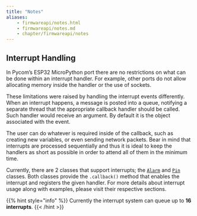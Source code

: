 ```yaml
---
title: "Notes"
aliases:
    - firmwareapi/notes.html
    - firmwareapi/notes.md
    - chapter/firmwareapi/notes
---
```


## Interrupt Handling

In Pycom’s ESP32 MicroPython port there are no restrictions on what can be done within an interrupt handler. For example, other ports do not allow allocating memory inside the handler or the use of sockets.

These limitations were raised by handling the interrupt events differently. When an interrupt happens, a message is posted into a queue, notifying a separate thread that the appropriate callback handler should be called. Such handler would receive an argument. By default it is the object associated with the event.

The user can do whatever is required inside of the callback, such as creating new variables, or even sending network packets. Bear in mind that interrupts are processed sequentially and thus it is ideal to keep the handlers as short as possible in order to attend all of them in the minimum time.

Currently, there are 2 classes that support interrupts; the [`Alarm`](pycom/machine/timer.md#class-timer-alarm-handler-none-s-ms-us-arg-none-periodic-false) and [`Pin`](pycom/machine/pin) classes. Both classes provide the `.callback()` method that enables the interrupt and registers the given handler. For more details about interrupt usage along with examples, please visit their respective sections.

{{% hint style="info" %}}
Currently the interrupt system can queue up to **16 interrupts**.
{{< /hint >}}

